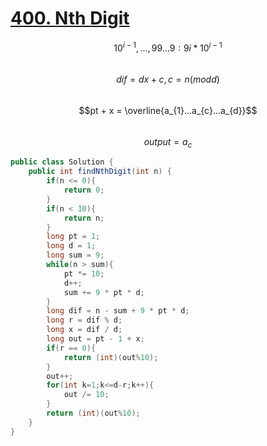 # [400. Nth Digit](https://leetcode.com/problems/nth-digit/)  
$$10^{i-1},...,99...9:9i*10^{i-1}$$  
$$dif = dx + c, c = n(mod d)$$  
$$pt + x = \overline{a_{1}...a_{c}...a_{d}}$$  
$$output = a_{c}$$  
```java
public class Solution {
    public int findNthDigit(int n) {
        if(n <= 0){
            return 0;
        }
        if(n < 10){
            return n;
        }
        long pt = 1;
        long d = 1;
        long sum = 9;
        while(n > sum){
            pt *= 10;
            d++;
            sum += 9 * pt * d;
        }
        long dif = n - sum + 9 * pt * d;
        long r = dif % d;
        long x = dif / d;
        long out = pt - 1 + x;
        if(r == 0){
            return (int)(out%10);
        }
        out++;
        for(int k=1;k<=d-r;k++){
            out /= 10;
        }
        return (int)(out%10);
    }
}
```